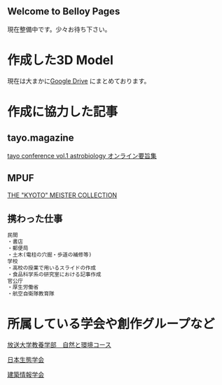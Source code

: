 ## Welcome to Belloy Pages

現在整備中です。少々お待ち下さい。


# 作成した3D Model
現在は大まかに[Google Drive](https://drive.google.com/drive/folders/1VVZuyV3QSCteyabnrhFWwVWebsH8wO69?usp=sharing)
にまとめております。


# 作成に協力した記事

## tayo.magazine
[tayo conference vol.1 astrobiology オンライン要旨集](https://magazine.tayo.jp/2021/09/16/tayo-conference-vol-1-astrobiology-%e3%82%aa%e3%83%b3%e3%83%a9%e3%82%a4%e3%83%b3%e8%a6%81%e6%97%a8%e9%9b%86/)
## MPUF
[THE "KYOTO" MEISTER COLLECTION](https://meistercollection.kyoto/)

## 携わった仕事
```markdown
民間
・書店
・郵便局
・土木(電柱の穴掘・歩道の補修等)
学校
・高校の授業で用いるスライドの作成
・食品科学系の研究室における記事作成
官公庁
・厚生労働省
・航空自衛隊教育隊
```

# 所属している学会や創作グループなど
[放送大学教養学部　自然と環境コース](https://www.ouj.ac.jp/)

[日本生態学会](https://www.esj.ne.jp/esj/)

[建築情報学会](https://fellow.ais-j.org/)


